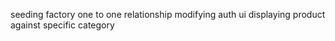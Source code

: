 seeding
factory
one to one relationship
modifying auth ui
displaying product against specific category
